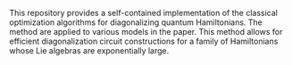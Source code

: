 This repository provides a self-contained implementation of the classical optimization algorithms for diagonalizing quantum Hamiltonians. The method are applied to various models in the paper. This method allows for efficient diagonalization circuit constructions for a family of Hamiltonians whose Lie algebras are exponentially large.


